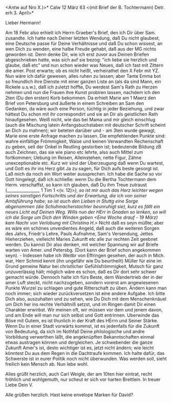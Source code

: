 <Antw auf Nro X.)>* Calw 12 März 63
 <(mit Brief der B. Tochtermann) Detr. erh 3. April>*

Lieber Hermann!

Am 18 Febr also erhielt ich Herrn Graeber's Brief, den ich Dir über Sam. zusandte. Ich hatte nach Deiner letzten Wendung, daß Du nicht glaubest, eine Deutsche passe für Deine Verhältnisse und daß Du schon wissest, an wen Dich zu wenden, eine halbe Freude gehabt, daß aus der MG nichts geworden ist. Denn denke Dir, wie ich erst zuvor aus Deinen Briefen abgeschrieben hatte, was sich auf sie bezog: "ich liebe sie herzlich und glaube, daß etc" und nun schon wieder was Neues, daß ich fast mit Zittern die amer. Post erwarte; ob es nicht heißt, verheirathet den X Febr mit YZ. Nun wäre ich dafür gewesen, alles ruhen zu lassen; aber Tante Emma bot so freundlich ihre Dienste mit einer ganzen Liste an (als da sind Mann, ein Rickele u.s.w.), daß ich zuletzt hoffte, Du werdest Sam's Rath zu Herzen nehmen und nun die Frauen ihre Kunst probiren lassen, nachdem ich den 2ten (Du den ersten) Korb bekommen. Da erhielt Marie am 1 Maerz den Brief von Petersburg und äußerte in einem Schreiben an Sam den Gedanken, da wäre auch eine Person, tüchtig in jeder Beziehung, und zwar hättest Du schon mit ihr correspondirt und sie an Dir als geistlichen Rath hinaufgesehen. Weiß nicht, wie das bei Mama und mir gleich einschlug (auch die Mischung latein Anfangsbuchstaben mit deutscher Schrift scheint an Dich zu mahnen); wir beteten darüber und - am 3ten wurde gewagt, Marie eine erste Anfrage machen zu lassen. Die empfehlenden Punkte sind: wahre einfältige Frömmigkeit, Waise und keinen Verwandten Rechenschaft zu geben, seit der Onkel in Reutling gestorben ist; bedeutende Bildung zB auch Zeichnen, das sie wie piano etc lehrte, also auch Mittel zum fortkommen; Uebung im Reisen, Alleinstehen; nette Figur, Zähne unexceptionable etc. Kurz wir sind der Überzeugung daß wenn Du wartest, und Gott es ihr ins Herz gibt Ja zu sagen, für Dich aufs beste gesorgt ist. Laß mich da noch ein Wort weiter aussprechen. Ich habe die Sache so vor Gott hingelegt, daß ich schließe: wenn Du die Bertha Tochtermann dem Herm. verschaffst, so kann ich glauben, daß Du ihm Treue zutraust (________________ 1 Tim 1 <(v. 12)>*), so ist mir auch das Herz leichter wegen seines sonstigen Fortschritts und der Erwartung, die ich von seiner Amtsführung habe; so ist auch den Lieben in Stuttg eine Sorge abgenommen (die Schuhmacherstochter beunruhigt sie), kurz es fällt ein neues Licht auf Deinen Weg. Wills nun der HErr in Gnaden so lenken, so will ich die Sorge um Dich den Winden geben <Eine Woche drauf - 19 März) kam Nachr von Verlobung mit Christina H.>* Nicht daß es seyn müßte; aber es wäre ein schönes unverdientes Angeld, daß auch die weiteren Sorgen des Jahrs, Friedr's Lehre, Pauls Aufnahme, Sam's Versendung, Jettes Hieherziehen, vielleicht Maries Zukunft etc alle zur rechten Zeit geebnet werden. Du kannst Dir also denken, mit welcher Spannung wir auf Briefe warten von Amer. und Petersbg. (Dort kann der Brief schon angekommen seyn). - Indessen habe ich Weitbr von Effringen gesehen, der auch in Mich. war, Herr Schmid kennt (ihn ungefähr wie Du beurtheilt) Müller für eine im Grund gemeine Natur bei christlicher Gefühlsfrömmigkeit, Mutsch für ganz unzuverlässig hält; möglich wäre es schon, daß es Dir dort sehr schwer gemacht würde. Dennoch halte ich fürs Beste, dem Wandertrieb der in der amer Luft steckt, nicht nachzugeben, sondern vorerst am angewiesenen Punkte Wurzel zu schlagen und gute Ritterschaft zu üben. Ändern kann man noch immer; sich wieder zurückversetzen ist eine andere Aufgabe. Ich bitte Dich also, auszuhalten und zu sehen, wie Du Dich mit dem Menschenknäuel um Dich her ins rechte Verhältniß setzst, und im Ringen damit Dir einen Charakter erwirbst. Wir meinen oft, wir müssen vor dem und jenem davon, und am Ende will man nur sich selbst und Gott entrinnen. Uberwinde das Böse mit Gutem, es ist thunlich in der Kraft des HErrn und Seiner Stärke. Wenn Du in einer Stadt vorwärts kommst, ist es jedenfalls für die Zukunft von Bedeutung, da sich im Nothfall Deine philologische und andre Vorbildung verwerthen läßt, die angeknüpften Bekanntschaften einmal etwas austragen können und dergleichen. Je schwebender die ganze Zukunft Amer's ist, desto wichtiger ist es, jetzt nicht ändern; wie leicht könntest Du aus dem Regen in die Dachtraufe kommen. Ich halte dafür, das Schwerste ist in eurer Politik noch nicht überwunden. Was werden soll, sieht freilich kein Mensch ab. Nun lebe wohl.

Alles grüßt herzlich, auch Carl Weigle, der am 10ten hier eintrat, recht fröhlich und wohlgemuth, nur scheut er sich vor harten Brettlein. 
 In treuer Liebe
 Dein V.

Alle grüßen herzlich. Hast keine envelope Marken für David?
